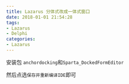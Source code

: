```yaml
---
title: Lazarus 分体式改成一体式窗口
date: 2018-01-01 21:54:28
tags:
- Lazarus
- Delphi
categories:
- Lazarus
---
```


安装包  `anchordocking`和`Sparta_DockedFormEditor`  

然后点选`保存并重新编译IDE`即可